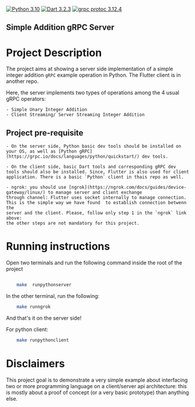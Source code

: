 
[![Python 3.10](https://img.shields.io/badge/python-3.2.3-blue.svg)](https://www.python.org/downloads/release/python-310/)
[![Dart 3.2.3](https://img.shields.io/badge/dart-3.2.4-darkblue.svg)](hhttps://dart.dev/get-dart#release-channels)
[![grpc protoc 3.12.4](https://img.shields.io/badge/grpc-3.12.4-darkgreen.svg)](https://grpc.io)


Simple Addition gRPC Server
--------------------------- 

# Project Description

The project aims at showing a server side implementation of a simple 
integer addition `gRPC` example operation in Python. The Flutter client is in another repo.

Here, the server implements two types of operations among the 4 usual gRPC operators:

    - Simple Unary Integer Addition
    - Client Streaming/ Server Streaming Integer Addition

## Project pre-requisite
    - On the server side, Python basic dev tools should be installed on your OS, as well as [Python gRPC](https://grpc.io/docs/languages/python/quickstart/) dev tools. 

    - On the client side, basic Dart tools and corresponding gRPC dev tools should also be installed. Since, Flutter is also used for client application. There is a basic `Python` client in thais repo as well.
    
    - ngrok: you should use [ngrok](https://ngrok.com/docs/guides/device-gateway/linux/) to manage server and client exchange 
    through channel: Flutter uses socket internally to manage connection.
    This is the simple way we have found  to establish connection betwenn the
    server and the client. Please, follow only step 1 in the `ngrok` link above: 
    the other steps are not mandatory for this project.

# Running instructions

Open two terminals and run the following command inside the root of the project
```bash

    make  runpythonserver
```

In the other terminal, run the following:
```bash
    make runngrok
```
And that's it on the server side!

For python client:
```bash
    make runpythonclient
```

# Disclaimers
This project goal is to demonstrate a very simple example about interfacing two or more
programming language on a client/server api architecture: this is mostly about a proof of concept (or a very basic prototype) than anything else. 

